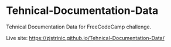 # Tehnical-Documentation-Data
Tehnical Documentation Data for FreeCodeCamp challenge.

Live site: https://zjstrinic.github.io/Tehnical-Documentation-Data/
